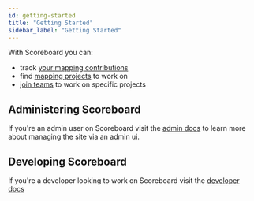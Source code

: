 ```yaml
---
id: getting-started
title: "Getting Started"
sidebar_label: "Getting Started"
---
```


With Scoreboard you can:

- track [your mapping contributions](/users/your-mapping-statistics)
- find [mapping projects](/users/campaigns) to work on
- [join teams](/users/teams) to work on specific projects

## Administering Scoreboard

If you're an admin user on Scoreboard visit the [admin docs](/admin/overview) to learn more about managing the site via an admin ui.

## Developing Scoreboard

If you're a developer looking to work on Scoreboard visit the [developer docs](/developers/overview)
